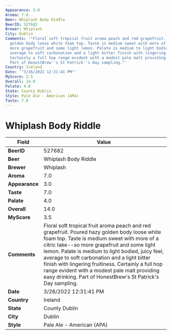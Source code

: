 ```yaml
---
Appearance: 3.0
Aroma: 7.0
Beer: Whiplash Body Riddle
BeerID: 527682
Brewer: Whiplash
City: Dublin
Comments: '"Floral soft tropical fruit aroma peach and red grapefruit. Poured hazy
  golden body loose white foam top. Taste is medium sweet with more of a citric take--so
  more grapefruit and some light lemon. Palate is medium to light bodied, juicy feel,
  average to soft carbonation and a light bitter finish with lingering fruitiness.
  Certainly a full hop range evident with a modest pale malt providing easy drinking.
  Part of HonestBrew''s St Patrick''s Day sampling."'
Country: Ireland
Date: '"3/26/2022 12:31:41 PM"'
MyScore: 3.5
Overall: 14.0
Palate: 4.0
State: County Dublin
Style: Pale Ale - American (APA)
Taste: 7.0
---
```


# Whiplash Body Riddle

| Field         | Value |
|---------------|-------|
| **BeerID** | 527682 |
| **Beer** | Whiplash Body Riddle |
| **Brewer** | Whiplash |
| **Aroma** | 7.0 |
| **Appearance** | 3.0 |
| **Taste** | 7.0 |
| **Palate** | 4.0 |
| **Overall** | 14.0 |
| **MyScore** | 3.5 |
| **Comments** | Floral soft tropical fruit aroma peach and red grapefruit. Poured hazy golden body loose white foam top. Taste is medium sweet with more of a citric take--so more grapefruit and some light lemon. Palate is medium to light bodied, juicy feel, average to soft carbonation and a light bitter finish with lingering fruitiness. Certainly a full hop range evident with a modest pale malt providing easy drinking. Part of HonestBrew's St Patrick's Day sampling. |
| **Date** | 3/26/2022 12:31:41 PM |
| **Country** | Ireland |
| **State** | County Dublin |
| **City** | Dublin |
| **Style** | Pale Ale - American (APA) |
